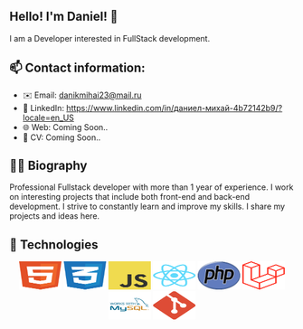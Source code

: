 ## Hello! I'm Daniel! 👋


I am a Developer interested in FullStack development.


## 📫 Contact information:
- ✉️ Email: danikmihai23@mail.ru 
- 🔗 LinkedIn: https://www.linkedin.com/in/даниел-михай-4b72142b9/?locale=en_US
- 🌐 Web: Coming Soon..
- 📝 CV: Coming Soon..


## 👨‍💻 Biography
Professional Fullstack developer with more than 1 year of experience. I work on interesting projects that include both front-end and back-end development. I strive to constantly learn and improve my skills. I share my projects and ideas here.

## 🧩 Technologies
<p align="center">
    <img src="images/html.svg" alt="HTML" width="75" height="50"/>
    <img src="images/css.svg" alt="CSS" width="75" height="50"/>
    <img src="images/js.svg" alt="JavaScript" width="75" height="50"/>
    <img src="images/react.svg" alt="ReactJS" width="75" height="50"/>
    <img src="images/php2.png" alt="PHP" width="75" height="50"/>
    <img src="images/laravel.svg" alt="Laravel" width="75" height="50"/>
    <img src="images/mysql.svg" alt="mySQL" width="75" height="50"/>
    <img src="images/git.svg" alt="Git" width="75" height="50"/>
</p>
